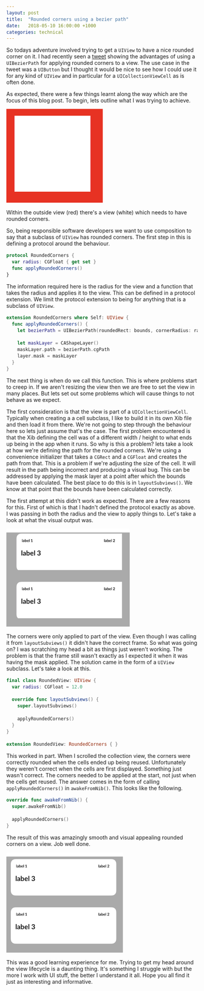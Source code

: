 ```yaml
---
layout: post
title:  "Rounded corners using a bezier path"
date:   2018-05-10 16:00:00 +1000
categories: technical
---
```


So todays adventure involved trying to get a `UIView` to have a nice rounded corner on it. I had recently seen a [tweet](https://twitter.com/nathangitter/status/992842150500069376?s=21) showing the advantages of using a `UIBezierPath` for applying rounded corners to a view. The use case in the tweet was a `UIButton` but I thought it would be nice to see how I could use it for any kind of `UIView` and in particular for a `UICollectionViewCell` as is often done.

As expected, there were a few things learnt along the way which are the focus of this blog post. To begin, lets outline what I was trying to achieve.

![start_image](/images/rounded_corners_1.png)

Within the outside view (red) there's a view (white) which needs to have rounded corners.

So, being responsible software developers we want to use composition to say that a subclass of `UIView` has rounded corners. The first step in this is defining a protocol around the behaviour.

``` swift
protocol RoundedCorners {
  var radius: CGFloat { get set }
  func applyRoundedCorners()
}
```

The information required here is the radius for the view and a function that takes the radius and applies it to the view. This can be defined in a protocol extension. We limit the protocol extension to being for anything that is a subclass of `UIView`.

``` swift
extension RoundedCorners where Self: UIView {
  func applyRoundedCorners() {
    let bezierPath = UIBezierPath(roundedRect: bounds, cornerRadius: radius)

    let maskLayer = CAShapeLayer()
    maskLayer.path = bezierPath.cgPath
    layer.mask = maskLayer
  }
}
```

The next thing is when do we call this function. This is where problems start to creep in. If we aren't resizing the view then we are free to set the view in many places. But lets set out some problems which will cause things to not behave as we expect.

The first consideration is that the view is part of a `UICollectionViewCell`. Typically when creating a a cell subclass, I like to build it in its own Xib file and then load it from there. We're not going to step through the behaviour here so lets just assume that's the case. The first problem encountered is that the Xib defining the cell was of a different width / height to what ends up being in the app when it runs. So why is this a problem? lets take a look at how we're defining the path for the rounded corners. We're using a convenience initializer that takes a `CGRect` and a `CGFloat` and creates the path from that. This is a problem if we're adjusting the size of the cell. It will result in the path being incorrect and producing a visual bug. This can be addressed by applying the mask layer at a point after which the bounds have been calculated. The best place to do this is in `layoutSubviews()`. We know at that point that the bounds have been calculated correctly.

The first attempt at this didn't work as expected. There are a few reasons for this. First of which is that I hadn't defined the protocol exactly as above. I was passing in both the radius and the view to apply things to. Let's take a look at what the visual output was.

![incorrect_bounds](/images/rounded_corners_2.png)

The corners were only applied to part of the view. Even though I was calling it from `layoutSubviews()` it didn't have the correct frame. So what was going on? I was scratching my head a bit as things just weren't working. The problem is that the frame still wasn't exactly as I expected it when it was having the mask applied. The solution came in the form of a `UIView` subclass. Let's take a look at this.

``` swift
final class RoundedView: UIView {
  var radius: CGFloat = 12.0

  override func layoutSubviews() {
    super.layoutSubviews()

    applyRoundedCorners()
  }
}

extension RoundedView: RoundedCorners { }
```

This worked in part. When I scrolled the collection view, the corners were correctly rounded when the cells ended up being reused. Unfortunately they weren't correct when the cells are first displayed. Something just wasn't correct. The corners needed to be applied at the start, not just when the cells get reused. The answer comes in the form of calling `applyRoundedCorners()` in `awakeFromNib()`. This looks like the following.

``` swift
override func awakeFromNib() {
  super.awakeFromNib()

  applyRoundedCorners()
}
```

The result of this was amazingly smooth and visual appealing rounded corners on a view. Job well done.

![final_produce](/images/rounded_corners_3.png)

This was a good learning experience for me. Trying to get my head around the view lifecycle is a daunting thing. It's something I struggle with but the more I work with UI stuff, the better I understand it all. Hope you all find it just as interesting and informative.
